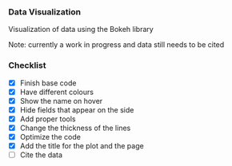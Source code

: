 ### Data Visualization

Visualization of data using the Bokeh library

Note: currently a work in progress and data still needs to be cited 

### Checklist
- [x] Finish base code
- [x] Have different colours 
- [x] Show the name on hover
- [x] Hide fields that appear on the side
- [x] Add proper tools
- [x] Change the thickness of the lines
- [x] Optimize the code
- [x] Add the title for the plot and the page
- [ ] Cite the data
